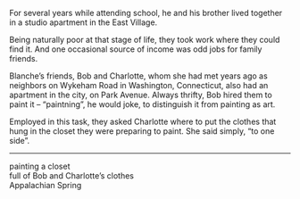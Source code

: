 For several years while attending school, he and his brother lived together in a studio apartment in the East Village.  

Being naturally poor at that stage of life, they took work where they could find it. And one occasional source of income was odd jobs for family friends.  

Blanche’s friends, Bob and Charlotte, whom she had met years ago as neighbors on Wykeham Road in Washington, Connecticut, also had an apartment in the city, on Park Avenue. Always thrifty, Bob hired them to paint it – “paintning”, he would joke, to distinguish it from painting as art.  

Employed in this task, they asked Charlotte where to put the clothes that hung in the closet they were preparing to paint. She said simply, “to one side”.

---

painting a closet  
full of Bob and Charlotte’s clothes  
Appalachian Spring  
